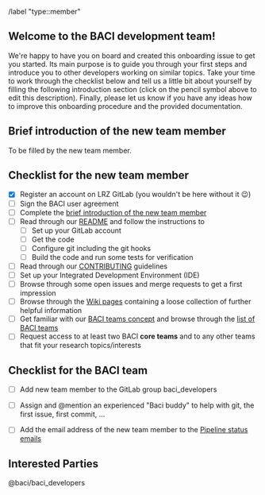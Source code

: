 <!-- Set default label -->
/label "type::member"

<!---
Fill the Title field above with "Onboarding FirstName LastName".
-->

<!---
Note that anything between these delimiters is a comment that will not appear in the issue description once created. Click on the Preview tab to see what everything will look like when you submit.
-->

<!---
Assignee: Assign this issue to the new developer.
-->

<!---
Labels: Assign the "team" label.
-->

## Welcome to the BACI development team!

We're happy to have you on board and created this onboarding issue to get you started. Its main purpose is to guide you through your first steps and introduce you to other developers working on similar topics. Take your time to work through the checklist below and tell us a little bit about yourself by filling the following introduction section (click on the pencil symbol above to edit this description). Finally, please let us know if you have any ideas how to improve this onboarding procedure and the provided documentation.


## Brief introduction of the new team member
<!---
This is of course completely up to you. Feel free to share with us watever you like.
However, to give you some inspiration, here is a list of things that might be of interest for others:
Your name, affiliation, office location, background (field of study, prior experience with coding), field of research (fluid/solid/coupled problems) and favorite soccer club (just joking).
-->
To be filled by the new team member.


## Checklist for the new team member
<!---
Tick the box as soon as a task is completed (either by inserting an "x" in edit mode or clicking on it in view mode).
-->
- [x] Register an account on LRZ GitLab (you wouldn't be here without it :wink:)
- [ ] Sign the BACI user agreement
- [ ] Complete the [brief introduction of the new team member](#brief-introduction-of-the-new-team-member)
- [ ] Read through our [README](https://gitlab.lrz.de/baci/baci/blob/master/README.md) and follow the instructions to
   - [ ] Set up your GitLab account
   - [ ] Get the code
   - [ ] Configure git including the git hooks
   - [ ] Build the code and run some tests for verification
- [ ] Read through our [CONTRIBUTING](https://gitlab.lrz.de/baci/baci/blob/master/CONTRIBUTING.md) guidelines
- [ ] Set up your Integrated Development Environment (IDE)
- [ ] Browse through some open issues and merge requests to get a first impression
- [ ] Browse through the [Wiki pages](https://gitlab.lrz.de/baci/baci/wikis/home) containing a loose collection of further helpful information
- [ ] Get familiar with our [BACI teams concept](https://gitlab.lrz.de/baci/baci/-/wikis/the-baci-community#baci-teams) and browse through the [list of BACI teams](https://gitlab.lrz.de/baci)
- [ ] Request access to at least two BACI **core teams** and to any other teams that fit your research topics/interests

## Checklist for the BACI team
<!---
Tick the box as soon as a task is completed (either by inserting an "x" in edit mode or clicking on it in view mode).
-->
- [ ] Add new team member to the GitLab group baci_developers
- [ ] Assign and @mention an experienced "Baci buddy" to help with git, the first issue, first commit, ...
- [ ] Add the email address of the new team member to the [Pipeline status emails](https://gitlab.lrz.de/baci/baci/-/settings/integrations/pipelines_email/edit)


## Interested Parties
<!---
If there's anyone particular you think should be notified, feel free to @mention them here.
-->
@baci/baci_developers
